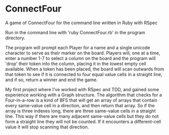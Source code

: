 # ConnectFour
A game of ConnectFour for the command line written in Ruby with RSpec

Run in the command line with 'ruby ConnectFour.rb' in the program directory.

The program will prompt each Player for a name and a single unicode character to serve as their marker on the board. Players will, one at a time, enter a number 1-7
to select a column on the board and the program will 'drop' their token into the column, placing it in the lowest empty cell available. When a token has been placed,
the board will scan outwards from that token to see if it is connected to four equal value cells in a straight line, and if so, return a winner and end the game.

My first project where I've worked with RSpec and TDD, and gained some experience working with a Graph structure. The algorithm that checks for a Four-in-a-row is a kind of BFS that will get an array of arrays that contain every same-value cell in a direction, and then return that array. So if the array is three indexes long, there are three same-value cells in a straight line. This way if there are many adjacent same-value cells but they do not form a straight line they will not be counted. If it encounters a different-cell value it will stop scanning that direction.
